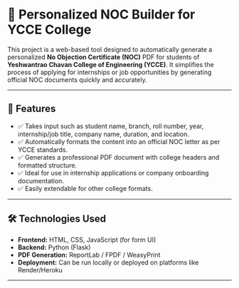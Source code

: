# 🚀 Personalized NOC Builder for YCCE College

This project is a web-based tool designed to automatically generate a personalized **No Objection Certificate (NOC)** PDF for students of **Yeshwantrao Chavan College of Engineering (YCCE)**. It simplifies the process of applying for internships or job opportunities by generating official NOC documents quickly and accurately.

---

## 📄 Features

- ✅ Takes input such as student name, branch, roll number, year, internship/job title, company name, duration, and location.
- ✅ Automatically formats the content into an official NOC letter as per YCCE standards.
- ✅ Generates a professional PDF document with college headers and formatted structure.
- ✅ Ideal for use in internship applications or company onboarding documentation.
- ✅ Easily extendable for other college formats.

---

## 🛠️ Technologies Used

- **Frontend:** HTML, CSS, JavaScript (for form UI)
- **Backend:** Python (Flask)
- **PDF Generation:** ReportLab / FPDF / WeasyPrint
- **Deployment:** Can be run locally or deployed on platforms like Render/Heroku

---
